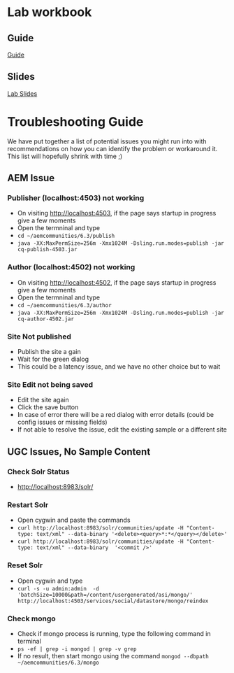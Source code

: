 # Lab workbook
## Guide
[Guide](https://www.dropbox.com/s/u9wgw8n65zrvwc2/Summit%20lab%20guide.pdf?dl=0)

## Slides
[Lab Slides](https://www.dropbox.com/s/wry66jv0ks67ia9/L4300.pdf?dl=0)

# Troubleshooting Guide
We have put together a list of potential issues you might run into with recommendations on how you can identify the problem or workaround it. This list will hopefully shrink with time ;)

## AEM Issue

### Publisher (localhost:4503) not working
* On visiting [http://localhost:4503](http://localhost:4503), if the page says startup in progress give a few moments
* Open the termninal and type 
* `cd ~/aemcommunities/6.3/publish`
* `java -XX:MaxPermSize=256m -Xmx1024M -Dsling.run.modes=publish -jar cq-publish-4503.jar`

### Author (localhost:4502) not working
* On visiting [http://localhost:4502](http://localhost:4502), if the page says startup in progress give a few moments
* Open the termninal and type 
* `cd ~/aemcommunities/6.3/author`
* `java -XX:MaxPermSize=256m -Xmx1024M -Dsling.run.modes=publish -jar cq-author-4502.jar`

### Site Not published
* Publish the site a gain
* Wait for the green dialog
* This could be a latency issue, and we have no other choice but to wait

### Site Edit not being saved
* Edit the site again
* Click the save button
* In case of error there will be a red dialog with error details (could be config issues or missing fields)
* If not able to resolve the issue, edit the existing sample or a different site

## UGC Issues, No Sample Content

### Check Solr Status
* [http://localhost:8983/solr/](http://localhost:8983/solr/)

### Restart Solr
* Open cygwin and paste the commands
* `curl http://localhost:8983/solr/communities/update -H "Content-type: text/xml" --data-binary '<delete><query>*:*</query></delete>'`
* `curl http://localhost:8983/solr/communities/update -H "Content-type: text/xml" --data-binary  '<commit />'`

### Reset Solr
* Open cygwin and type
* `curl -s -u admin:admin  -d 'batchSize=10000&path=/content/usergenerated/asi/mongo/' http://localhost:4503/services/social/datastore/mongo/reindex`

### Check mongo
* Check if mongo process is running, type the following command in terminal
* `ps -ef | grep -i mongod | grep -v grep`
* If no result, then start mongo using the command `mongod --dbpath ~/aemcommunities/6.3/mongo`
